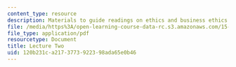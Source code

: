 ```yaml
---
content_type: resource
description: Materials to guide readings on ethics and business ethics.
file: /media/https%3A/open-learning-course-data-rc.s3.amazonaws.com/15-269b-literature-ethics-and-authority-fall-2002/120b231ca2173773922398ada65e0b46_lecture2.pdf
file_type: application/pdf
resourcetype: Document
title: Lecture Two
uid: 120b231c-a217-3773-9223-98ada65e0b46
---
```

